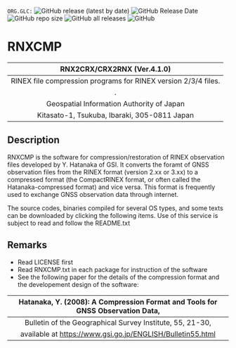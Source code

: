 `ORG.GLC:`
![GitHub release (latest by date)](https://img.shields.io/github/v/release/Geo-Linux-Calculations/rnxcmp)
![GitHub Release Date](https://img.shields.io/github/release-date/Geo-Linux-Calculations/rnxcmp)
![GitHub repo size](https://img.shields.io/github/repo-size/Geo-Linux-Calculations/rnxcmp)
![GitHub all releases](https://img.shields.io/github/downloads/Geo-Linux-Calculations/rnxcmp/total)
![GitHub](https://img.shields.io/github/license/Geo-Linux-Calculations/rnxcmp)  

# RNXCMP

| RNX2CRX/CRX2RNX  (Ver.4.1.0) |
| :---: |
| RINEX file compression programs for RINEX version 2/3/4 files. |
| . |
| Geospatial Information Authority of Japan |
| Kitasato-1, Tsukuba, Ibaraki, 305-0811 Japan |

## Description
RNXCMP is the software for compression/restoration of RINEX observation files developed by Y. Hatanaka of GSI.
It converts the foramt of GNSS observation files from the RINEX format (version 2.xx or 3.xx) to a compressed
format (the CompactRINEX format, or often called the Hatanaka-compressed format) and vice versa.
This format is frequently used to exchange GNSS observation data through internet.

The source codes, binaries compiled for several OS types,
and some texts can be downloaded by clicking the following items.
Use of this service is subject to read and follow the README.txt

## Remarks
  - Read LICENSE first 
  - Read RNXCMP.txt in each package for instruction of the software
  - See the following paper for the details of the compression format and the developement design of the software:

| Hatanaka, Y. (2008): A Compression Format and Tools for GNSS Observation Data, |
| :---: |
| Bulletin of the Geographical Survey Institute, 55, 21-30, |
| available at https://www.gsi.go.jp/ENGLISH/Bulletin55.html |
